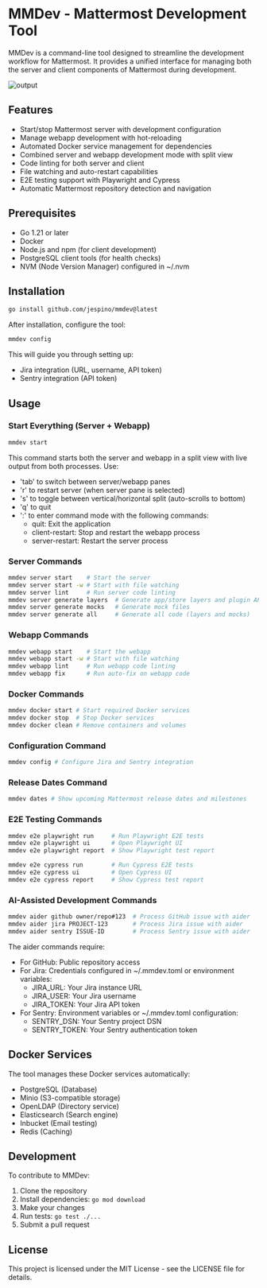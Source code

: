 # MMDev - Mattermost Development Tool

MMDev is a command-line tool designed to streamline the development workflow for Mattermost. It provides a unified interface for managing both the server and client components of Mattermost during development.

![output](https://github.com/user-attachments/assets/f3b51cd0-1f24-404c-8f62-729c8f3b6bab)

## Features

- Start/stop Mattermost server with development configuration
- Manage webapp development with hot-reloading
- Automated Docker service management for dependencies
- Combined server and webapp development mode with split view
- Code linting for both server and client
- File watching and auto-restart capabilities
- E2E testing support with Playwright and Cypress
- Automatic Mattermost repository detection and navigation

## Prerequisites

- Go 1.21 or later
- Docker
- Node.js and npm (for client development)
- PostgreSQL client tools (for health checks)
- NVM (Node Version Manager) configured in ~/.nvm

## Installation

```bash
go install github.com/jespino/mmdev@latest
```

After installation, configure the tool:

```bash
mmdev config
```

This will guide you through setting up:
- Jira integration (URL, username, API token)
- Sentry integration (API token)

## Usage

### Start Everything (Server + Webapp)

```bash
mmdev start
```

This command starts both the server and webapp in a split view with live output from both processes. Use:
- 'tab' to switch between server/webapp panes
- 'r' to restart server (when server pane is selected)
- 's' to toggle between vertical/horizontal split (auto-scrolls to bottom)
- 'q' to quit
- ':' to enter command mode with the following commands:
  - quit: Exit the application
  - client-restart: Stop and restart the webapp process
  - server-restart: Restart the server process

### Server Commands

```bash
mmdev server start    # Start the server
mmdev server start -w # Start with file watching
mmdev server lint     # Run server code linting
mmdev server generate layers  # Generate app/store layers and plugin API
mmdev server generate mocks   # Generate mock files
mmdev server generate all     # Generate all code (layers and mocks)
```

### Webapp Commands

```bash
mmdev webapp start    # Start the webapp
mmdev webapp start -w # Start with file watching
mmdev webapp lint     # Run webapp code linting
mmdev webapp fix      # Run auto-fix on webapp code
```

### Docker Commands

```bash
mmdev docker start # Start required Docker services
mmdev docker stop  # Stop Docker services
mmdev docker clean # Remove containers and volumes
```

### Configuration Command

```bash
mmdev config # Configure Jira and Sentry integration
```

### Release Dates Command

```bash
mmdev dates # Show upcoming Mattermost release dates and milestones
```

### E2E Testing Commands

```bash
mmdev e2e playwright run     # Run Playwright E2E tests
mmdev e2e playwright ui      # Open Playwright UI
mmdev e2e playwright report  # Show Playwright test report

mmdev e2e cypress run        # Run Cypress E2E tests
mmdev e2e cypress ui         # Open Cypress UI
mmdev e2e cypress report     # Show Cypress test report
```

### AI-Assisted Development Commands

```bash
mmdev aider github owner/repo#123  # Process GitHub issue with aider
mmdev aider jira PROJECT-123       # Process Jira issue with aider
mmdev aider sentry ISSUE-ID        # Process Sentry issue with aider
```

The aider commands require:
- For GitHub: Public repository access
- For Jira: Credentials configured in ~/.mmdev.toml or environment variables:
  - JIRA_URL: Your Jira instance URL
  - JIRA_USER: Your Jira username
  - JIRA_TOKEN: Your Jira API token
- For Sentry: Environment variables or ~/.mmdev.toml configuration:
  - SENTRY_DSN: Your Sentry project DSN
  - SENTRY_TOKEN: Your Sentry authentication token

## Docker Services

The tool manages these Docker services automatically:
- PostgreSQL (Database)
- Minio (S3-compatible storage)
- OpenLDAP (Directory service)
- Elasticsearch (Search engine)
- Inbucket (Email testing)
- Redis (Caching)

## Development

To contribute to MMDev:

1. Clone the repository
2. Install dependencies: `go mod download`
3. Make your changes
4. Run tests: `go test ./...`
5. Submit a pull request

## License

This project is licensed under the MIT License - see the LICENSE file for details.
